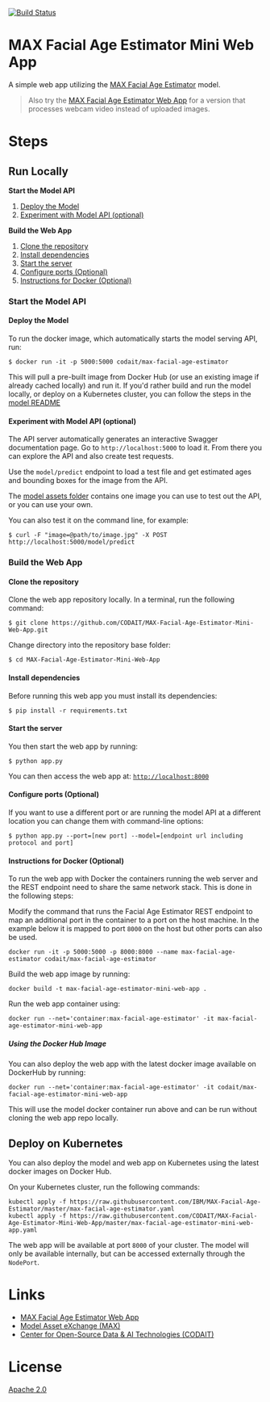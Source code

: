 [![Build Status](https://travis-ci.org/CODAIT/MAX-Facial-Age-Estimator-Mini-Web-App.svg?branch=master)](https://travis-ci.org/CODAIT/MAX-Facial-Age-Estimator-Mini-Web-App)

# MAX Facial Age Estimator Mini Web App

A simple web app utilizing the [MAX Facial Age Estimator](https://github.com/IBM/MAX-Facial-Age-Estimator) model.

> Also try the [MAX Facial Age Estimator Web App](https://github.com/IBM/MAX-Facial-Age-Estimator-Web-App)
for a version that processes webcam video instead of uploaded images.

# Steps

## Run Locally

**Start the Model API**

1. [Deploy the Model](#deploy-the-model)
2. [Experiment with Model API (optional)](#experiment-with-model-api-optional)

**Build the Web App**

1. [Clone the repository](#clone-the-repository)
2. [Install dependencies](#install-dependencies)
3. [Start the server](#start-the-server)
4. [Configure ports (Optional)](#configure-ports-optional)
5. [Instructions for Docker (Optional)](#instructions-for-docker-optional)

### Start the Model API

#### Deploy the Model

To run the docker image, which automatically starts the model serving API, run:

```
$ docker run -it -p 5000:5000 codait/max-facial-age-estimator
```

This will pull a pre-built image from Docker Hub (or use an existing image if already cached locally) and run it.
If you'd rather build and run the model locally, or deploy on a Kubernetes cluster, you can follow the steps in the
[model README](https://github.com/IBM/MAX-Facial-Age-Estimator#steps)

#### Experiment with Model API (optional)

The API server automatically generates an interactive Swagger documentation page.
Go to `http://localhost:5000` to load it. From there you can explore the API and also create test requests.

Use the `model/predict` endpoint to load a test file and get estimated ages and bounding boxes for the image from the API.

The [model assets folder](https://github.com/IBM/MAX-Facial-Age-Estimator/tree/master/assets)
contains one image you can use to test out the API, or you can use your own.

You can also test it on the command line, for example:

```
$ curl -F "image=@path/to/image.jpg" -X POST http://localhost:5000/model/predict
```

### Build the Web App

#### Clone the repository

Clone the web app repository locally. In a terminal, run the following command:

```
$ git clone https://github.com/CODAIT/MAX-Facial-Age-Estimator-Mini-Web-App.git
```

Change directory into the repository base folder:

```
$ cd MAX-Facial-Age-Estimator-Mini-Web-App
```

#### Install dependencies

Before running this web app you must install its dependencies:

```
$ pip install -r requirements.txt
```

#### Start the server

You then start the web app by running:

```
$ python app.py
```

You can then access the web app at: [`http://localhost:8000`](http://localhost:8000)

#### Configure ports (Optional)

If you want to use a different port or are running the model API at a different location you can change them with command-line options:

```
$ python app.py --port=[new port] --model=[endpoint url including protocol and port]
```

#### Instructions for Docker (Optional)

To run the web app with Docker the containers running the web server and the REST endpoint need to share the same
network stack. This is done in the following steps:

Modify the command that runs the Facial Age Estimator REST endpoint to map an additional port in the container to a
port on the host machine. In the example below it is mapped to port `8000` on the host but other ports can also be used.

    docker run -it -p 5000:5000 -p 8000:8000 --name max-facial-age-estimator codait/max-facial-age-estimator

Build the web app image by running:

    docker build -t max-facial-age-estimator-mini-web-app .

Run the web app container using:

    docker run --net='container:max-facial-age-estimator' -it max-facial-age-estimator-mini-web-app

##### Using the Docker Hub Image

You can also deploy the web app with the latest docker image available on DockerHub by running:

    docker run --net='container:max-facial-age-estimator' -it codait/max-facial-age-estimator-mini-web-app

This will use the model docker container run above and can be run without cloning the web app repo locally.

## Deploy on Kubernetes

You can also deploy the model and web app on Kubernetes using the latest docker images on Docker Hub.

On your Kubernetes cluster, run the following commands:

    kubectl apply -f https://raw.githubusercontent.com/IBM/MAX-Facial-Age-Estimator/master/max-facial-age-estimator.yaml
    kubectl apply -f https://raw.githubusercontent.com/CODAIT/MAX-Facial-Age-Estimator-Mini-Web-App/master/max-facial-age-estimator-mini-web-app.yaml

The web app will be available at port `8000` of your cluster.
The model will only be available internally, but can be accessed externally through the `NodePort`.

# Links

* [MAX Facial Age Estimator Web App](https://github.com/IBM/MAX-Facial-Age-Estimator-Web-App)
* [Model Asset eXchange (MAX)](https://developer.ibm.com/code/exchanges/models/)
* [Center for Open-Source Data & AI Technologies (CODAIT)](https://developer.ibm.com/code/open/centers/codait/)

# License

[Apache 2.0](LICENSE)
